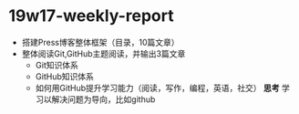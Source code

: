 # 19w17-weekly-report

- 搭建Press博客整体框架（目录，10篇文章）
- 整体阅读Git,GitHub主题阅读，并输出3篇文章
  - Git知识体系
  - GitHub知识体系
  - 如何用GitHub提升学习能力（阅读，写作，编程，英语，社交）
**思考**
学习以解决问题为导向，比如github